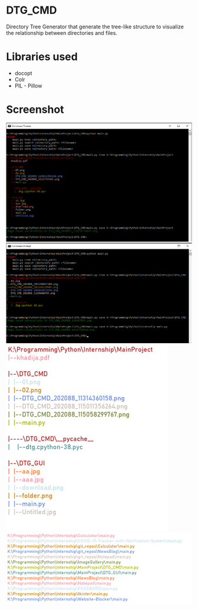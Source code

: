 # DTG_CMD
Directory Tree Generator that generate the tree-like structure to visualize the relationship between directories and files.

# Libraries used
* docopt
* Colr
* PIL - Pillow

# Screenshot
<img src='screenshots/01.png'>
<img src='screenshots/02.png'>
<img src='screenshots/03.png'>
<img src='screenshots/04.png'>